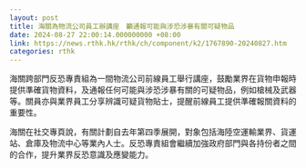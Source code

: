 ```yaml
---
layout: post
title: 海關為物流公司員工辦講座　籲通報可能與涉恐涉暴有關可疑物品
date: 2024-08-27 22:00:14.000000000 +08:00
link: https://news.rthk.hk/rthk/ch/component/k2/1767890-20240827.htm
categories: rthk
---
```


海關跨部門反恐專責組為一間物流公司前線員工舉行講座，鼓勵業界在貨物申報時提供準確貨物資料，及通報任何可能與涉恐涉暴有關的可疑物品，例如槍械及武器等。關員亦與業界員工分享辨識可疑貨物貼士，提醒前線員工提供準確報關資料的重要性。

海關在社交專頁說，有關計劃自去年第四季展開，對象包括海陸空運輸業界、貨運站、倉庫及物流中心等業內人士。反恐專責組會繼續加強政府部門與各持份者之間的合作，提升業界反恐意識及應變能力。
